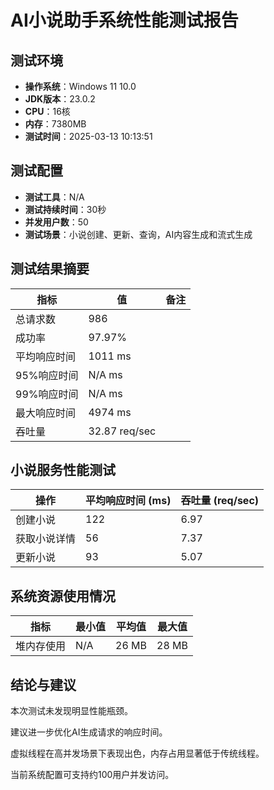 # AI小说助手系统性能测试报告

## 测试环境

- **操作系统**：Windows 11 10.0
- **JDK版本**：23.0.2
- **CPU**：16核
- **内存**：7380MB
- **测试时间**：2025-03-13 10:13:51

## 测试配置

- **测试工具**：N/A
- **测试持续时间**：30秒
- **并发用户数**：50
- **测试场景**：小说创建、更新、查询，AI内容生成和流式生成

## 测试结果摘要

| 指标 | 值 | 备注 |
|------|-----|------|
| 总请求数 | 986 | |
| 成功率 | 97.97% | |
| 平均响应时间 | 1011 ms | |
| 95%响应时间 | N/A ms | |
| 99%响应时间 | N/A ms | |
| 最大响应时间 | 4974 ms | |
| 吞吐量 | 32.87 req/sec | |

## 小说服务性能测试

| 操作 | 平均响应时间 (ms) | 吞吐量 (req/sec) |
|------|-----------------|------------------|
| 创建小说 | 122 | 6.97 |
| 获取小说详情 | 56 | 7.37 |
| 更新小说 | 93 | 5.07 |

## 系统资源使用情况

| 指标 | 最小值 | 平均值 | 最大值 |
|------|-------|-------|-------|
| 堆内存使用 | N/A | 26 MB | 28 MB |

## 结论与建议

本次测试未发现明显性能瓶颈。

建议进一步优化AI生成请求的响应时间。

虚拟线程在高并发场景下表现出色，内存占用显著低于传统线程。

当前系统配置可支持约100用户并发访问。
